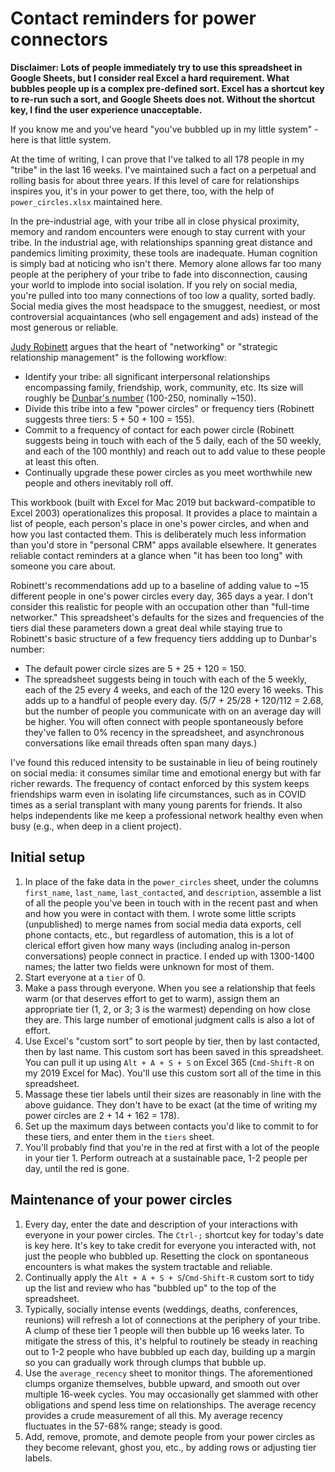# Contact reminders for power connectors

**Disclaimer: Lots of people immediately try to use this spreadsheet in Google
Sheets, but I consider real Excel a hard requirement. What bubbles people up is
a complex pre-defined sort. Excel has a shortcut key to re-run such a sort, and
Google Sheets does not. Without the shortcut key, I find the user experience
unacceptable.**

If you know me and you've heard "you've bubbled up in my little system" - here
is that little system.

At the time of writing, I can prove that I've talked to all 178 people in my
"tribe" in the last 16 weeks. I've maintained such a fact on a perpetual and
rolling basis for about three years. If this level of care for relationships
inspires you, it's in your power to get there, too, with the help of
`power_circles.xlsx` maintained here.

In the pre-industrial age, with your tribe all in close physical proximity,
memory and random encounters were enough to stay current with your tribe. In
the industrial age, with relationships spanning great distance and pandemics
limiting proximity, these tools are inadequate. Human cognition is simply bad
at noticing who isn't there. Memory alone allows far too many people at the
periphery of your tribe to fade into disconnection, causing your world to
implode into social isolation. If you rely on social media, you're pulled into
too many connections of too low a quality, sorted badly. Social media gives the
most headspace to the smuggest, neediest, or most controversial acquaintances
(who sell engagement and ads) instead of the most generous or reliable.

[Judy Robinett](https://isbnsearch.org/isbn/9780071830737) argues that the
heart of "networking" or "strategic relationship management" is the following
workflow:

- Identify your tribe: all significant interpersonal relationships encompassing
  family, friendship, work, community, etc. Its size will roughly be [Dunbar's
  number](https://en.wikipedia.org/wiki/Dunbar%27s_number) (100-250, nominally
  ~150).
- Divide this tribe into a few "power circles" or frequency tiers (Robinett
  suggests three tiers: 5 + 50 + 100 = 155).
- Commit to a frequency of contact for each power circle (Robinett suggests
  being in touch with each of the 5 daily, each of the 50 weekly, and each of
  the 100 monthly) and reach out to add value to these people at least this
  often.
- Continually upgrade these power circles as you meet worthwhile new people and
  others inevitably roll off.

This workbook (built with Excel for Mac 2019 but backward-compatible to Excel
2003) operationalizes this proposal. It provides a place to maintain a list of
people, each person's place in one's power circles, and when and how you last
contacted them. This is deliberately much less information than you'd store in
"personal CRM" apps available elsewhere. It generates reliable contact
reminders at a glance when "it has been too long" with someone you care about.

Robinett's recommendations add up to a baseline of adding value to ~15
different people in one's power circles every day, 365 days a year. I don't
consider this realistic for people with an occupation other than "full-time
networker." This spreadsheet's defaults for the sizes and frequencies of the
tiers dial these parameters down a great deal while staying true to Robinett's
basic structure of a few frequency tiers addding up to Dunbar's number:

- The default power circle sizes are 5 + 25 + 120 = 150.
- The spreadsheet suggests being in touch with each of the 5 weekly, each of
  the 25 every 4 weeks, and each of the 120 every 16 weeks. This adds up to a
  handful of people every day. (5/7 + 25/28 + 120/112 = 2.68, but the number of
  people you communicate with on an average day will be higher. You will often
  connect with people spontaneously before they've fallen to 0% recency in the
  spreadsheet, and asynchronous conversations like email threads often span
  many days.)

I've found this reduced intensity to be sustainable in lieu of being routinely
on social media: it consumes similar time and emotional energy but with far
richer rewards. The frequency of contact enforced by this system keeps
friendships warm even in isolating life circumstances, such as in COVID times
as a serial transplant with many young parents for friends.  It also helps
independents like me keep a professional network healthy even when busy (e.g.,
when deep in a client project).

## Initial setup

1. In place of the fake data in the `power_circles` sheet, under the columns
   `first_name`, `last_name`, `last_contacted`, and `description`, assemble a
   list of all the people you've been in touch with in the recent past and when
   and how you were in contact with them. I wrote some little scripts
   (unpublished) to merge names from social media data exports, cell phone
   contacts, etc., but regardless of automation, this is a lot of clerical
   effort given how many ways (including analog in-person conversations) people
   connect in practice. I ended up with 1300-1400 names; the latter two fields
   were unknown for most of them.
1. Start everyone at a `tier` of 0.
1. Make a pass through everyone. When you see a relationship that feels warm
   (or that deserves effort to get to warm), assign them an appropriate tier
   (1, 2, or 3; 3 is the warmest) depending on how close they are. This large
   number of emotional judgment calls is also a lot of effort.
1. Use Excel's "custom sort" to sort people by tier, then by last contacted,
   then by last name. This custom sort has been saved in this spreadsheet. You
   can pull it up using `Alt + A + S + S` on Excel 365 (`Cmd-Shift-R` on my
   2019 Excel for Mac). You'll use this custom sort all of the time in this
   spreadsheet.
1. Massage these tier labels until their sizes are reasonably in line with the
   above guidance. They don't have to be exact (at the time of writing my power
   circles are 2 + 14 + 162 = 178).
1. Set up the maximum days between contacts you'd like to commit to for these
   tiers, and enter them in the `tiers` sheet.
1. You'll probably find that you're in the red at first with a lot of the
   people in your tier 1. Perform outreach at a sustainable pace, 1-2 people
   per day, until the red is gone.

## Maintenance of your power circles

1. Every day, enter the date and description of your interactions with everyone
   in your power circles. The `Ctrl-;` shortcut key for today's date is key
   here. It's key to take credit for everyone you interacted with, not just the
   people who bubbled up. Resetting the clock on spontaneous encounters is what
   makes the system tractable and reliable.
1. Continually apply the `Alt + A + S + S`/`Cmd-Shift-R` custom sort to tidy up
   the list and review who has "bubbled up" to the top of the spreadsheet.
1. Typically, socially intense events (weddings, deaths, conferences, reunions)
   will refresh a lot of connections at the periphery of your tribe. A clump of
   these tier 1 people will then bubble up 16 weeks later. To mitigate the
   stress of this, it's helpful to routinely be steady in reaching out to 1-2
   people who have bubbled up each day, building up a margin so you can
   gradually work through clumps that bubble up.
1. Use the `average_recency` sheet to monitor things. The aforementioned clumps
   organize themselves, bubble upward, and smooth out over multiple 16-week
   cycles. You may occasionally get slammed with other obligations and spend
   less time on relationships. The average recency provides a crude measurement
   of all this.  My average recency fluctuates in the 57-68% range; steady is
   good.
1. Add, remove, promote, and demote people from your power circles as they
   become relevant, ghost you, etc., by adding rows or adjusting tier labels.
